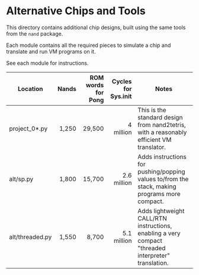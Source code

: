 # Alternative Chips and Tools

This directory contains additional chip designs, built using the same tools from the `nand` package.

Each module contains all the required pieces to simulate a chip and translate and run VM programs on it.

See each module for instructions.



| Location       | Nands | ROM words for Pong | Cycles for Sys.init | Notes  |
|----------------|------:|-------------------:|--------------------:|--------|
| project_0*.py  | 1,250 |            29,500  |          4 million  | This is the standard design from nand2tetris, with a reasonably efficient VM translator. |
| alt/sp.py      | 1,800 |            15,700  |        2.6 million  | Adds instructions for pushing/popping values to/from the stack, making programs more compact. |
| alt/threaded.py| 1,550 |             8,700  |        5.1 million  | Adds lightweight CALL/RTN instructions, enabling a very compact "threaded interpreter" translation. |
